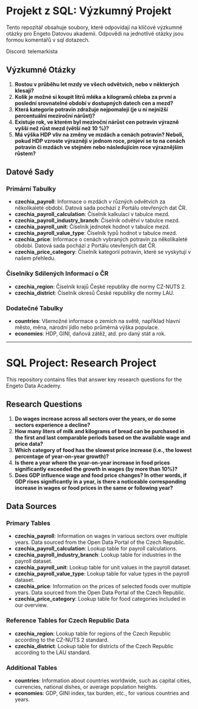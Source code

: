 # Projekt z SQL: Výzkumný Projekt

Tento repozitář obsahuje soubory, které odpovídají na klíčové výzkumné otázky pro Engeto Datovou akademii. Odpovědi na jednotlivé otázky jsou formou komentářů v sql dotazech.

Discord: telemarkista
## Výzkumné Otázky

1. **Rostou v průběhu let mzdy ve všech odvětvích, nebo v některých klesají?**
2. **Kolik je možné si koupit litrů mléka a kilogramů chleba za první a poslední srovnatelné období v dostupných datech cen a mezd?**
3. **Která kategorie potravin zdražuje nejpomaleji (je u ní nejnižší percentuální meziroční nárůst)?**
4. **Existuje rok, ve kterém byl meziroční nárůst cen potravin výrazně vyšší než růst mezd (větší než 10 %)?**
5. **Má výška HDP vliv na změny ve mzdách a cenách potravin? Neboli, pokud HDP vzroste výrazněji v jednom roce, projeví se to na cenách potravin či mzdách ve stejném nebo následujícím roce výraznějším růstem?**

## Datové Sady

### Primární Tabulky
- **czechia_payroll**: Informace o mzdách v různých odvětvích za několikaleté období. Datová sada pochází z Portálu otevřených dat ČR.
- **czechia_payroll_calculation**: Číselník kalkulací v tabulce mezd.
- **czechia_payroll_industry_branch**: Číselník odvětví v tabulce mezd.
- **czechia_payroll_unit**: Číselník jednotek hodnot v tabulce mezd.
- **czechia_payroll_value_type**: Číselník typů hodnot v tabulce mezd.
- **czechia_price**: Informace o cenách vybraných potravin za několikaleté období. Datová sada pochází z Portálu otevřených dat ČR.
- **czechia_price_category**: Číselník kategorií potravin, které se vyskytují v našem přehledu.

### Číselníky Sdílených Informací o ČR
- **czechia_region**: Číselník krajů České republiky dle normy CZ-NUTS 2.
- **czechia_district**: Číselník okresů České republiky dle normy LAU.

### Dodatečné Tabulky
- **countries**: Všemožné informace o zemích na světě, například hlavní město, měna, národní jídlo nebo průměrná výška populace.
- **economies**: HDP, GINI, daňová zátěž, atd. pro daný stát a rok.

---

# SQL Project: Research Project

This repository contains files that answer key research questions for the Engeto Data Academy. 

## Research Questions

1. **Do wages increase across all sectors over the years, or do some sectors experience a decline?**
2. **How many liters of milk and kilograms of bread can be purchased in the first and last comparable periods based on the available wage and price data?**
3. **Which category of food has the slowest price increase (i.e., the lowest percentage of year-on-year growth)?**
4. **Is there a year where the year-on-year increase in food prices significantly exceeded the growth in wages (by more than 10%)?**
5. **Does GDP influence wage and food price changes? In other words, if GDP rises significantly in a year, is there a noticeable corresponding increase in wages or food prices in the same or following year?**

## Data Sources

### Primary Tables
- **czechia_payroll**: Information on wages in various sectors over multiple years. Data sourced from the Open Data Portal of the Czech Republic.
- **czechia_payroll_calculation**: Lookup table for payroll calculations.
- **czechia_payroll_industry_branch**: Lookup table for industries in the payroll dataset.
- **czechia_payroll_unit**: Lookup table for unit values in the payroll dataset.
- **czechia_payroll_value_type**: Lookup table for value types in the payroll dataset.
- **czechia_price**: Information on the prices of selected foods over multiple years. Data sourced from the Open Data Portal of the Czech Republic.
- **czechia_price_category**: Lookup table for food categories included in our overview.

### Reference Tables for Czech Republic Data
- **czechia_region**: Lookup table for regions of the Czech Republic according to the CZ-NUTS 2 standard.
- **czechia_district**: Lookup table for districts of the Czech Republic according to the LAU standard.

### Additional Tables
- **countries**: Information about countries worldwide, such as capital cities, currencies, national dishes, or average population heights.
- **economies**: GDP, GINI index, tax burden, etc., for various countries and years.

